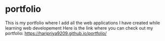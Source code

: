 # portfolio
This is my portfolio where I add all the web applications I have created while learning web developement
Here is the link where you can check out my portfolio: https://haripriya9209.github.io/portfolio/
